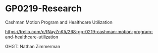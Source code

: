 # GP0219-Research
Cashman Motion Program and Healthcare Utilization

https://trello.com/c/fNayZnK5/268-gp-0219-cashman-motion-program-and-healthcare-utilization

GHGT: Nathan Zimmerman
